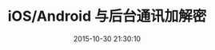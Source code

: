 ---
layout: post
title: "iOS/Android 与后台通讯加解密"
date: 2015-10-30 21:30:10
comments: true
share: true
description: iOS/Android 与后台通讯加解密
tags:
- iOS
- android
- RSA
- AES
- security
---